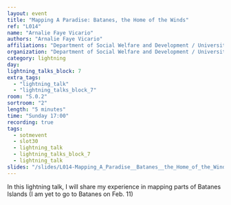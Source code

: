 ```yaml
---
layout: event
title: "Mapping A Paradise: Batanes, the Home of the Winds"
ref: "L014"
name: "Arnalie Faye Vicario"
authors: "Arnalie Faye Vicario"
affiliations: "Department of Social Welfare and Development / University of the Philippines / Kalikhasun (startup organization)"
organization: "Department of Social Welfare and Development / University of the Philippines / Kalikhasun (startup organization)"
category: lightning
day: 
lightning_talks_block: 7
extra_tags:
  - "lightning_talk"
  - "lightning_talks_block_7"
room: "S.0.2"
sortroom: "2"
length: "5 minutes"
time: "Sunday 17:00"
recording: true
tags:
  - sotmevent
  - slot30
  - lightning_talk
  - lightning_talks_block_7
  - lightning_talk
slides: "/slides/L014-Mapping_A_Paradise__Batanes__the_Home_of_the_Winds.pdf"
---
```

In this lightning talk, I will share my experience in mapping parts of Batanes Islands (I am yet to go to Batanes on Feb. 11)
